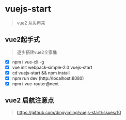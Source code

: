# vuejs-start

> vue2 从头再来

## vue2起手式

> 逐步搭建vue2全家桶

- [x] npm i vue-cli -g
- [x] vue init webpack-simple-2.0 vuejs-start
- [x] cd vuejs-start && npm install
- [x] npm run dev  (http://localhost:8080)
- [x] npm i vue-router@next

## vue2 启航注意点
 
> https://github.com/dingyiming/vuejs-start/issues/10
